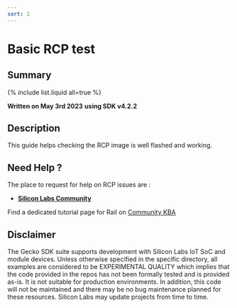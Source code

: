 ```yaml
---
sort: 1
---
```


# Basic RCP test

## Summary ##
{% include list.liquid all=true %}

**Written on May 3rd 2023**
**using SDK v4.2.2**

## Description ##

This guide helps checking the RCP image is well flashed and working.

## Need Help ? ##

The place to request for help on RCP issues are :

* [**Silicon Labs Community**](https://community.silabs.com/)

Find a dedicated tutorial page for Rail on [Community KBA](https://community.silabs.com/s/article/rail-tutorial-series?language=en_US)

## Disclaimer ##

The Gecko SDK suite supports development with Silicon Labs IoT SoC and module devices. Unless otherwise specified in the specific directory, all examples are considered to be EXPERIMENTAL QUALITY which implies that the code provided in the repos has not been formally tested and is provided as-is.  It is not suitable for production environments.  In addition, this code will not be maintained and there may be no bug maintenance planned for these resources. Silicon Labs may update projects from time to time.
